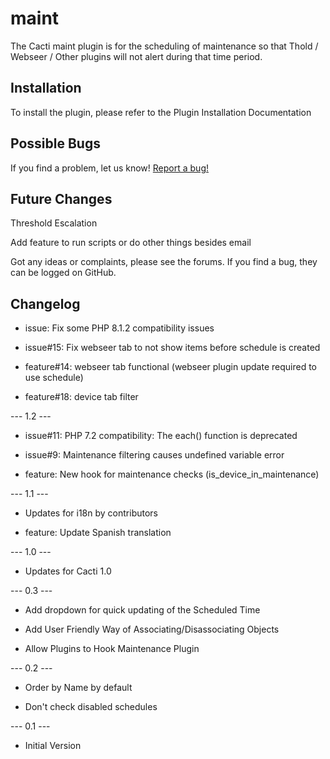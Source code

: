 # maint

The Cacti maint plugin is for the scheduling of maintenance so that Thold /
Webseer / Other plugins will not alert during that time period.

## Installation

To install the plugin, please refer to the Plugin Installation Documentation

## Possible Bugs

If you find a problem, let us know! [Report a bug!](http://cacti.net/bugs.php)

## Future Changes

Threshold Escalation

Add feature to run scripts or do other things besides email

Got any ideas or complaints, please see the forums.  If you find a bug, they can
be logged on GitHub.

## Changelog

* issue: Fix some PHP 8.1.2 compatibility issues

* issue#15: Fix webseer tab to not show items before schedule is created

* feature#14: webseer tab functional (webseer plugin update required to use schedule)

* feature#18: device tab filter

--- 1.2 ---

* issue#11: PHP 7.2 compatibility: The each() function is deprecated

* issue#9: Maintenance filtering causes undefined variable error

* feature: New hook for maintenance checks (is_device_in_maintenance)

--- 1.1 ---

* Updates for i18n by contributors

* feature: Update Spanish translation

--- 1.0 ---

* Updates for Cacti 1.0

--- 0.3 ---

* Add dropdown for quick updating of the Scheduled Time

* Add User Friendly Way of Associating/Disassociating Objects

* Allow Plugins to Hook Maintenance Plugin

--- 0.2 ---

* Order by Name by default

* Don't check disabled schedules

--- 0.1 ---

* Initial Version
